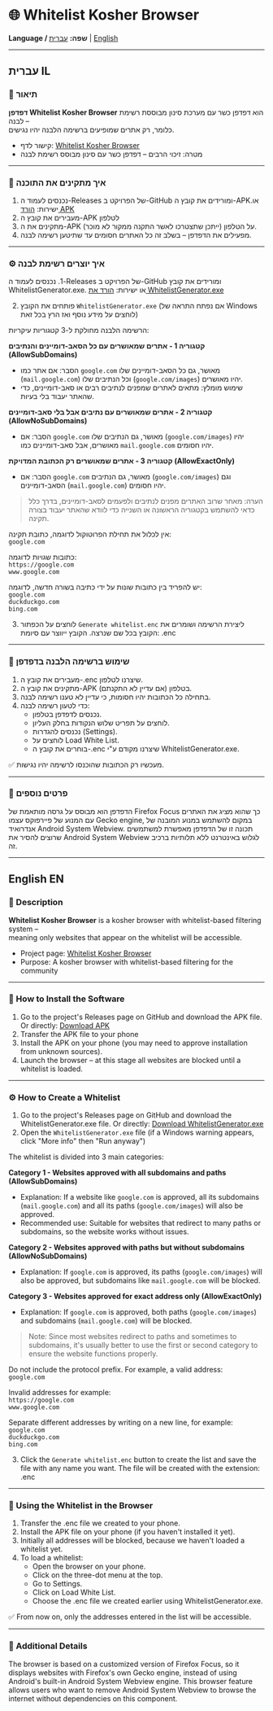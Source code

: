 # 🌐 Whitelist Kosher Browser  

**Language / שפה:** [עברית](#עברית-il) | [English](#english-en)

---

## עברית IL

### 📖 תיאור
**דפדפן Whitelist Kosher Browser** הוא דפדפן כשר עם מערכת סינון מבוססת רשימת לבנה –  
כלומר, רק אתרים שמופיעים ברשימה הלבנה יהיו נגישים.  

- קישור לדף: [Whitelist Kosher Browser](https://github.com/JackKahunaLaguna25/WhitelistKosherBrowser/)  
- מטרה: זיכוי הרבים – דפדפן כשר עם סינון מבוסס רשימת לבנה  

---

### 💾 איך מתקינים את התוכנה
1. נכנסים לעמוד ה-Releases של הפרויקט ב-GitHub ומורידים את קובץ ה-APK.או ישירות: [הורד APK](https://github.com/JackKahunaLaguna25/WhitelistKosherBrowser/releases/download/v0.0.1/WhitelistKosherBrowser.apk) 
2. מעבירים את קובץ ה-APK לטלפון
3. מתקינים את ה-APK על הטלפון (ייתכן שתצטרכו לאשר התקנה ממקור לא מוכר).  
4. מפעילים את הדפדפן – בשלב זה כל האתרים חסומים עד שתיטען רשימה לבנה.  

---
   
### ⚙️ איך יוצרים רשימת לבנה

‏1. נכנסים לעמוד ה-Releases של הפרויקט ב-GitHub ומורידים את קובץ WhitelistGenerator.exe.
או ישירות: [הורד את WhitelistGenerator.exe](https://github.com/JackKahunaLaguna25/WhitelistKosherBrowser/releases/download/v0.0.1/WhitelistGenerator.exe)

2. פותחים את הקובץ `WhitelistGenerator.exe` (אם נפתח התראה של  Windows לוחצים על מידע נוסף ואז הרץ בכל זאת)

הרשימה הלבנה מחולקת ל-3 קטגוריות עיקריות:

**קטגוריה 1 - אתרים שמאושרים עם כל הסאב-דומיינים והנתיבים (AllowSubDomains)**  
- הסבר: אם אתר כמו `google.com` מאושר, גם כל הסאב-דומיינים שלו (`mail.google.com`) וכל הנתיבים שלו (`google.com/images`) יהיו מאושרים.  
- שימוש מומלץ: מתאים לאתרים שמפנים לנתיבים רבים או סאב-דומיינים, כדי שהאתר יעבוד בלי בעיות.
  
 **קטגוריה 2 - אתרים שמאושרים עם נתיבים אבל בלי סאב-דומיינים (AllowNoSubDomains)**  
- הסבר: אם `google.com` מאושר, גם הנתיבים שלו (`google.com/images`) יהיו מאושרים, אבל סאב-דומיינים כמו `mail.google.com` יהיו חסומים.

**קטגוריה 3 - אתרים שמאושרים רק הכתובת המדויקת (AllowExactOnly)**  
- הסבר: אם `google.com` מאושר, גם הנתיבים (`google.com/images`) וגם הסאב-דומיינים (`mail.google.com`) יהיו חסומים.

> הערה: מאחר שרוב האתרים מפנים לנתיבים ולפעמים לסאב-דומיינים, בדרך כלל כדאי להשתמש בקטגוריה הראשונה או השנייה כדי לוודא שהאתר יעבוד בצורה תקינה.

אין לכלול את תחילת הפרוטוקול לדוגמה, כתובת תקינה:  
`google.com`

כתובות שגויות לדוגמה:  
`https://google.com`  
`www.google.com`

יש להפריד בין כתובות שונות על ידי כתיבה בשורה חדשה, לדוגמה:  
`google.com`  
`duckduckgo.com`  
`bing.com`

3. לוחצים על הכפתור `Generate whitelist.enc` ליצירת הרשימה ושומרים את הקובץ בכל שם שנרצה.
   הקובץ ייווצר עם סיומת: .enc  


---

### 📱 שימוש ברשימה הלבנה בדפדפן
1. מעבירים את קובץ ה-.enc שיצרנו לטלפון.  
2. מתקינים את קובץ ה-APK בטלפון (אם עדיין לא התקנתם).  
3. בתחילה כל הכתובות יהיו חסומות, כי עדיין לא טענו רשימה לבנה.  
4. כדי לטעון רשימה לבנה:  
   - נכנסים לדפדפן בטלפון.  
   - לוחצים על תפריט שלוש הנקודות בחלק העליון.  
   - נכנסים להגדרות (Settings).  
   - לוחצים על Load White List.  
   - בוחרים את קובץ ה-.enc שיצרנו מקודם ע"י WhitelistGenerator.exe.  

✅ מעכשיו רק הכתובות שהוכנסו לרשימה יהיו נגישות.

---

### 📖 פרטים נוספים

הדפדפן הוא מבוסס על גרסה מותאמת של Firefox Focus כך שהוא מציג את האתרים עם המנוע של פיירפוקס עצמו Gecko engine, במקום להשתמש במנוע המובנה של אנדרואיד Android System Webview. תכונה זו של הדפדפן מאפשרת למשתמשים שרוצים להסיר את Android System Webview לגלוש באינטרנט ללא תלותיות ברכיב זה.

---






## English EN
### 📖 Description
**Whitelist Kosher Browser** is a kosher browser with whitelist-based filtering system –  
meaning only websites that appear on the whitelist will be accessible.  
- Project page: [Whitelist Kosher Browser](https://github.com/JackKahunaLaguna25/WhitelistKosherBrowser/)  
- Purpose: A kosher browser with whitelist-based filtering for the community  
---
### 💾 How to Install the Software
1. Go to the project's Releases page on GitHub and download the APK file. Or directly: [Download APK](https://github.com/JackKahunaLaguna25/WhitelistKosherBrowser/releases/download/v0.0.1/WhitelistKosherBrowser.apk) 
2. Transfer the APK file to your phone
3. Install the APK on your phone (you may need to approve installation from unknown sources).  
4. Launch the browser – at this stage all websites are blocked until a whitelist is loaded.  
---
   
### ⚙️ How to Create a Whitelist
1. Go to the project's Releases page on GitHub and download the WhitelistGenerator.exe file.
Or directly: [Download WhitelistGenerator.exe](https://github.com/JackKahunaLaguna25/WhitelistKosherBrowser/releases/download/v0.0.1/WhitelistGenerator.exe)
2. Open the `WhitelistGenerator.exe` file (if a Windows warning appears, click "More info" then "Run anyway")

The whitelist is divided into 3 main categories:

**Category 1 - Websites approved with all subdomains and paths (AllowSubDomains)**  
- Explanation: If a website like `google.com` is approved, all its subdomains (`mail.google.com`) and all its paths (`google.com/images`) will also be approved.  
- Recommended use: Suitable for websites that redirect to many paths or subdomains, so the website works without issues.
  
**Category 2 - Websites approved with paths but without subdomains (AllowNoSubDomains)**  
- Explanation: If `google.com` is approved, its paths (`google.com/images`) will also be approved, but subdomains like `mail.google.com` will be blocked.

**Category 3 - Websites approved for exact address only (AllowExactOnly)**  
- Explanation: If `google.com` is approved, both paths (`google.com/images`) and subdomains (`mail.google.com`) will be blocked.

> Note: Since most websites redirect to paths and sometimes to subdomains, it's usually better to use the first or second category to ensure the website functions properly.

Do not include the protocol prefix. For example, a valid address:  
`google.com`

Invalid addresses for example:  
`https://google.com`  
`www.google.com`

Separate different addresses by writing on a new line, for example:  
`google.com`  
`duckduckgo.com`  
`bing.com`

3. Click the `Generate whitelist.enc` button to create the list and save the file with any name you want.
   The file will be created with the extension: .enc  
---
### 📱 Using the Whitelist in the Browser
1. Transfer the .enc file we created to your phone.  
2. Install the APK file on your phone (if you haven't installed it yet).  
3. Initially all addresses will be blocked, because we haven't loaded a whitelist yet.  
4. To load a whitelist:  
   - Open the browser on your phone.  
   - Click on the three-dot menu at the top.  
   - Go to Settings.  
   - Click on Load White List.  
   - Choose the .enc file we created earlier using WhitelistGenerator.exe.

✅ From now on, only the addresses entered in the list will be accessible.

---
### 📖 Additional Details
The browser is based on a customized version of Firefox Focus, so it displays websites with Firefox's own Gecko engine, instead of using Android's built-in Android System Webview engine. This browser feature allows users who want to remove Android System Webview to browse the internet without dependencies on this component.
